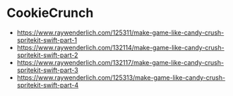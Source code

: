 # CookieCrunch
- https://www.raywenderlich.com/125311/make-game-like-candy-crush-spritekit-swift-part-1
- https://www.raywenderlich.com/132114/make-game-like-candy-crush-spritekit-swift-part-2
- https://www.raywenderlich.com/132117/make-game-like-candy-crush-spritekit-swift-part-3
- https://www.raywenderlich.com/125313/make-game-like-candy-crush-spritekit-swift-part-4

